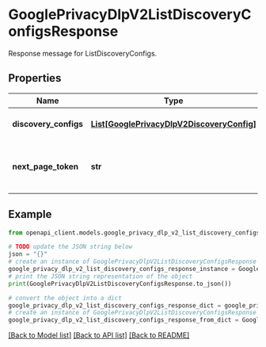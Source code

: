 # GooglePrivacyDlpV2ListDiscoveryConfigsResponse

Response message for ListDiscoveryConfigs.

## Properties

Name | Type | Description | Notes
------------ | ------------- | ------------- | -------------
**discovery_configs** | [**List[GooglePrivacyDlpV2DiscoveryConfig]**](GooglePrivacyDlpV2DiscoveryConfig.md) | List of configs, up to page_size in ListDiscoveryConfigsRequest. | [optional] 
**next_page_token** | **str** | If the next page is available then this value is the next page token to be used in the following ListDiscoveryConfigs request. | [optional] 

## Example

```python
from openapi_client.models.google_privacy_dlp_v2_list_discovery_configs_response import GooglePrivacyDlpV2ListDiscoveryConfigsResponse

# TODO update the JSON string below
json = "{}"
# create an instance of GooglePrivacyDlpV2ListDiscoveryConfigsResponse from a JSON string
google_privacy_dlp_v2_list_discovery_configs_response_instance = GooglePrivacyDlpV2ListDiscoveryConfigsResponse.from_json(json)
# print the JSON string representation of the object
print(GooglePrivacyDlpV2ListDiscoveryConfigsResponse.to_json())

# convert the object into a dict
google_privacy_dlp_v2_list_discovery_configs_response_dict = google_privacy_dlp_v2_list_discovery_configs_response_instance.to_dict()
# create an instance of GooglePrivacyDlpV2ListDiscoveryConfigsResponse from a dict
google_privacy_dlp_v2_list_discovery_configs_response_from_dict = GooglePrivacyDlpV2ListDiscoveryConfigsResponse.from_dict(google_privacy_dlp_v2_list_discovery_configs_response_dict)
```
[[Back to Model list]](../README.md#documentation-for-models) [[Back to API list]](../README.md#documentation-for-api-endpoints) [[Back to README]](../README.md)


